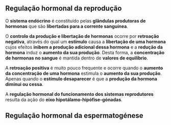 ## Regulação hormonal da reprodução
O **sistema endócrino** é constituído pelas **glândulas produtoras de hormonas** que são **libertadas para a corrente sanguínea**.

O **controlo da produção e libertação de hormonas** ocorre por **retroação negativa**, através do qual um **estímulo** causa a **libertação de uma hormona** cujos efeitos **inibem a produção adicional dessa hormona** e a **redução da hormona** induz o **aumento da sua produção**. Desta forma, a **concentração de hormonas no sangue** é mantida dentro de **valores de equilíbrio**.

A **retroação positiva** é muito pouco frequente e ocorre quando o **aumento da concentração de uma hormona** estimula o **aumento da sua produção**. Apenas quando o **estímulo desaparecer** é que a **produção da hormona diminui ou cessa**.

A **regulação hormonal do funcionamento dos sistemas reprodutores** resulta da ação do **eixo hipotálamo-hipófise-gónadas**. 
## Regulação hormonal da espermatogénese